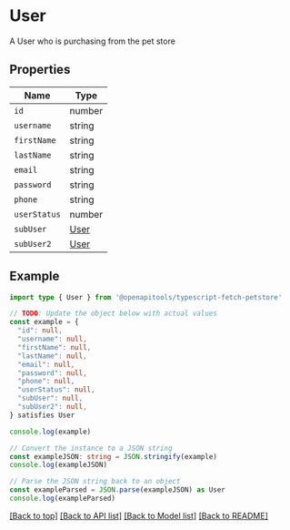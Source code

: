 
# User

A User who is purchasing from the pet store

## Properties

Name | Type
------------ | -------------
`id` | number
`username` | string
`firstName` | string
`lastName` | string
`email` | string
`password` | string
`phone` | string
`userStatus` | number
`subUser` | [User](User.md)
`subUser2` | [User](User.md)

## Example

```typescript
import type { User } from '@openapitools/typescript-fetch-petstore'

// TODO: Update the object below with actual values
const example = {
  "id": null,
  "username": null,
  "firstName": null,
  "lastName": null,
  "email": null,
  "password": null,
  "phone": null,
  "userStatus": null,
  "subUser": null,
  "subUser2": null,
} satisfies User

console.log(example)

// Convert the instance to a JSON string
const exampleJSON: string = JSON.stringify(example)
console.log(exampleJSON)

// Parse the JSON string back to an object
const exampleParsed = JSON.parse(exampleJSON) as User
console.log(exampleParsed)
```

[[Back to top]](#) [[Back to API list]](../README.md#api-endpoints) [[Back to Model list]](../README.md#models) [[Back to README]](../README.md)



